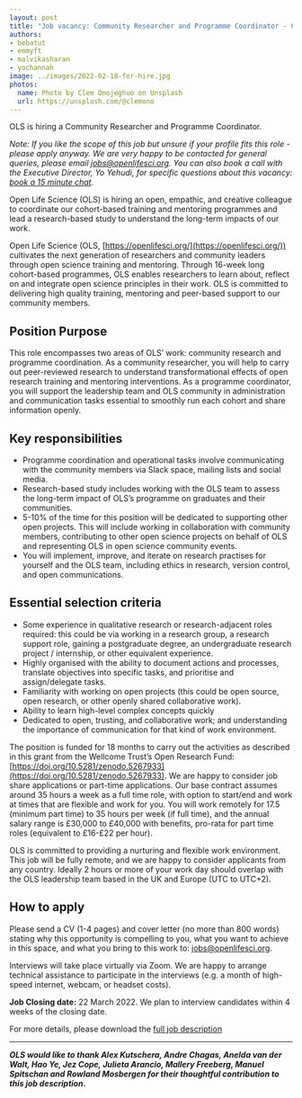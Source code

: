 ```yaml
---
layout: post
title: "Job vacancy: Community Researcher and Programme Coordinator - OLS is hiring!"
authors:
- bebatut
- emmyft
- malvikasharan
- yochannah
image: ../images/2022-02-18-for-hire.jpg
photos:
  name: Photo by Clem Onojeghuo on Unsplash
  url: https://unsplash.com/@clemono
---
```


OLS is hiring a Community Researcher and Programme Coordinator.

_Note: If you like the scope of this job but unsure if your profile fits this role - please apply anyway. We are very happy to be contacted for general queries, please email jobs@openlifesci.org. You can also book a call with the Executive Director, Yo Yehudi, for specific questions about this vacancy: [book a 15 minute chat](https://calendly.com/yo-yehudi/ols-chat-with-yo?month=2022-02)._

Open Life Science (OLS) is hiring an open, empathic, and creative colleague to coordinate  our cohort-based training and mentoring programmes and lead a research-based study to understand the long-term impacts of our work.

Open Life Science (OLS, [https://openlifesci.org/](https://openlifesci.org/)) cultivates the next generation of researchers and community leaders through open science training and mentoring. Through 16-week long cohort-based programmes, OLS enables researchers to learn about, reflect on and integrate open science principles in their work. OLS is committed to delivering high quality training, mentoring and peer-based support to our community members.

## Position Purpose

This role encompasses two areas of OLS’ work: community research and programme coordination. As a community researcher, you will help to carry out peer-reviewed research to understand transformational effects of open research training and mentoring interventions. As a programme coordinator, you will support the leadership team and OLS community in administration and communication tasks essential to smoothly run each cohort and share information openly. 


## Key responsibilities


- Programme coordination and operational tasks involve communicating with the community members via Slack space, mailing lists and social media.
- Research-based study includes working with the OLS team to assess the long-term impact of OLS’s programme on graduates and their communities.
- 5-10% of the time for this position will be dedicated to supporting other open projects. This will include working in collaboration with community members, contributing to other open science projects on behalf of OLS and representing OLS in open science community events.
- You will implement, improve, and iterate on research practises for yourself and the OLS team, including ethics in research, version control, and open communications.

## Essential selection criteria

- Some experience in qualitative research or research-adjacent roles required: this could be via working in a research group, a research support role, gaining a postgraduate degree, an undergraduate research project / internship, or other equivalent experience.
- Highly organised with the ability to document actions and processes, translate objectives into specific tasks, and prioritise and assign/delegate tasks.
- Familiarity with working on open projects (this could be open source, open research, or other openly shared collaborative work).
- Ability to learn high-level complex concepts quickly
- Dedicated to open, trusting, and collaborative work; and understanding the importance of communication for that kind of work environment.

The position is funded for 18 months to carry out the activities as described in this grant from the Wellcome Trust’s Open Research Fund: [https://doi.org/10.5281/zenodo.5267933](https://doi.org/10.5281/zenodo.5267933). We are happy to consider job share applications or part-time applications. Our base contract assumes around 35 hours a week as a full time role, with option to start/end and work at times that are flexible and work for you. You will work remotely for 17.5 (minimum part time) to 35 hours per week (if full time), and the annual salary range is £30,000 to £40,000 with benefits, pro-rata for part time roles (equivalent to £16-£22 per hour).

OLS is committed to providing a nurturing and flexible work environment. This job will be fully remote, and we are happy to consider applicants from any country. Ideally 2 hours or more of your work day should overlap with the OLS leadership team based in the UK and Europe (UTC to UTC+2).

## How to apply


Please send a CV (1-4 pages) and cover letter (no more than 800 words) stating why this opportunity is compelling to you, what you want to achieve in this space, and what you bring to this work to: [jobs@openlifesci.org](mailto:jobs@openlifesci.org).

Interviews will take place virtually via Zoom. We are happy to arrange technical assistance to participate in the interviews (e.g. a month of high-speed internet, webcam, or headset costs).

**Job Closing date:** 22 March 2022.
We plan to interview candidates within 4 weeks of the closing date.

For more details, please download the [full job description](/images/2022-WT-OLS-Job-Description.pdf)

----

***OLS would like to thank Alex Kutschera, Andre Chagas, Anelda van der Walt, Hao Ye, Jez Cope, Julieta Arancio, Mallery Freeberg, Manuel Spitschan and Rowland Mosbergen for their thoughtful contribution to this job description.***
